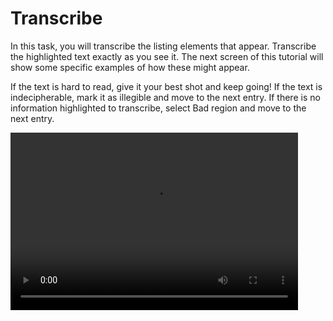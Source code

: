 # Transcribe

In this task, you will transcribe the listing elements that appear. Transcribe the highlighted text exactly as you see it. The next screen of this tutorial will show some specific examples of how these might appear.   

If the text is hard to read, give it your best shot and keep going! If the text is indecipherable, mark it as illegible and move to the next entry. If there is no information highlighted to transcribe, select Bad region and move to the next entry.    

<div class="video-wrapper">
  <video width="460" height="284" loop autoplay src="/images/transcribe_task1.mp4"></video>
</div>

